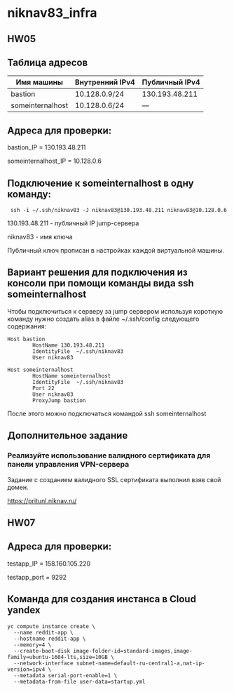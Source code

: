 # niknav83_infra

## HW05

## Таблица адресов

| Имя машины     |  Внутренний IPv4 | Публичный IPv4  |
|---------       |-----------       |--------------   |
|bastion         | 10.128.0.9/24    | 130.193.48.211  |
|someinternalhost| 10.128.0.6/24    |       —         |

## Адреса для проверки:

 bastion_IP = 130.193.48.211

 someinternalhost_IP = 10.128.0.6

## Подключение к someinternalhost в одну команду:

```
 ssh -i ~/.ssh/niknav83 -J niknav83@130.193.48.211 niknav83@10.128.0.6

```

130.193.48.211  - публичный IP jump-сервера

niknav83        - имя ключа

Публичный ключ прописан в настройках каждой виртуальной машины.

## Вариант решения для подключения из консоли при помощи команды вида ssh someinternalhost

Чтобы подключиться к серверу за jump сервером используя короткую команду нужно создать alias в файле ~/.ssh/config следующего содержания:

```
Host bastion
        HostName 130.193.48.211
        IdentityFile  ~/.ssh/niknav83 
        User niknav83

Host someinternalhost
        HostName someinternalhost
        IdentityFile  ~/.ssh/niknav83 
        Port 22
        User niknav83
        ProxyJump bastion

```

После этого можно подключаться командой ssh someinternalhost

## Дополнительное задание

### Реализуйте использование валидного сертификата для панели управления VPN-сервера

Задание с созданием валидного SSL сертификата выполнил взяв свой домен.

https://pritunl.niknav.ru/


## HW07

## Адреса для проверки:

testapp_IP = 158.160.105.220

testapp_port = 9292


## Команда для создания инстанса в Cloud yandex


```
yc compute instance create \
  --name reddit-app \
  --hostname reddit-app \
  --memory=4 \
  --create-boot-disk image-folder-id=standard-images,image-family=ubuntu-1604-lts,size=10GB \
  --network-interface subnet-name=default-ru-central1-a,nat-ip-version=ipv4 \
  --metadata serial-port-enable=1 \
  --metadata-from-file user-data=startup.yml

```

